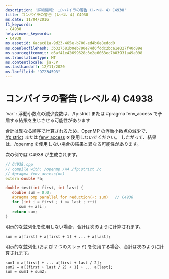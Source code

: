 ```yaml
---
description: '詳細情報: コンパイラの警告 (レベル 4) C4938'
title: コンパイラの警告 (レベル 4) C4938
ms.date: 11/04/2016
f1_keywords:
- C4938
helpviewer_keywords:
- C4938
ms.assetid: 6acac81a-9d23-465e-b700-ed4b6e8edcd0
ms.openlocfilehash: 3b327581b0eb790e74d6fddc2bca1e027f40d89e
ms.sourcegitcommit: d6af41e42699628c3e2e6063ec7b03931a49a098
ms.translationtype: MT
ms.contentlocale: ja-JP
ms.lasthandoff: 12/11/2020
ms.locfileid: "97234593"
---
```

# <a name="compiler-warning-level-4-c4938"></a>コンパイラの警告 (レベル 4) C4938

'var' : 浮動小数点の減少変数は、/fp:strict または #pragma fenv_access で矛盾する結果を生じさせる可能性があります

合計は異なる順序で計算されるため、OpenMP の浮動小数点の減少で、 [/fp:strict](../../build/reference/fp-specify-floating-point-behavior.md) または [fenv_access](../../preprocessor/fenv-access.md) を使用しないでください。 したがって、結果は、/openmp を使用しない場合の結果と異なる可能性があります。

次の例では C4938 が生成されます。

```cpp
// C4938.cpp
// compile with: /openmp /W4 /fp:strict /c
// #pragma fenv_access(on)
extern double *a;

double test(int first, int last) {
   double sum = 0.0;
   #pragma omp parallel for reduction(+: sum)   // C4938
   for (int i = first ; i <= last ; ++i)
      sum += a[i];
   return sum;
}
```

明示的な並列化を使用しない場合、合計は次のように計算されます。

```
sum = a[first] + a[first + 1] + ... + a[last];
```

明示的な並列化 (および 2 つのスレッド) を使用する場合、合計は次のように計算されます。

```
sum1 = a[first] + ... a[first + last / 2];
sum2 = a[(first + last / 2) + 1] + ... a[last];
sum = sum1 + sum2;
```
